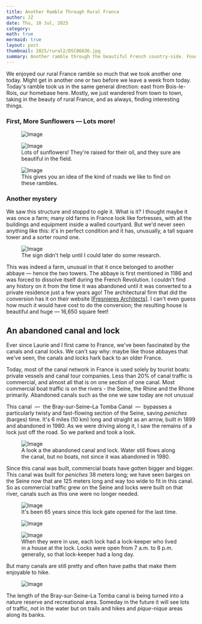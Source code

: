 ```yaml
---
title: Another Ramble Through Rural France
author: JZ
date: Thu, 10 Jul, 2025
category: 
math: true
mermaid: true
layout: post
thumbnail: 2025/rural2/DSC06836.jpg
summary: Another ramble through the beautiful French country-side. Found a few interesting sights, too.
---  
```

We enjoyed our rural France ramble so much that we took another one today. Might get in another one or two before we leave a week from today. Today's ramble took us in the same general direction: east from Bois-le-Rois, our homebase here. Mostly, we just wandered from town to town, taking in the beauty of rural France, and as always, finding interesting things.

<h3>First, More Sunflowers&nbsp;&mdash;&nbsp;Lots more!</h3>
<figure>
    <img class='landscape' src="{{ "2025/rural2/DSC06836.jpg" | prepend: site.imageurl | prepend: site.baseurl  }}" alt="Image" />
    <figcaption class='wide'></figcaption>
</figure>
<figure>
    <img class='landscape' src="{{ "2025/rural2/DSC06834.jpg" | prepend: site.imageurl | prepend: site.baseurl  }}" alt="Image" />
    <figcaption class='wide'>Lots of sunflowers! They're raised for their oil, and they sure are beautiful in the field.</figcaption>
</figure>
<figure>
    <img class='landscape' src="{{ "2025/rural2/DSC06839.jpg" | prepend: site.imageurl | prepend: site.baseurl  }}" alt="Image" />
    <figcaption class='wide'>This gives you an idea of the kind of roads we like to find on these rambles.</figcaption>
</figure>

<h3>Another mystery</h3>
We saw this structure and stoppd to ogle it. What is it? I thought maybe it was once a farm; many old farms in France look like fortresses, with all the buildings and equipment inside a walled courtyard. But we'd never seen anything like this: it's in perfect condition and it has, unusually, a tall square tower and a sorter round one.
<figure>
    <img class='landscape' src="{{ "2025/rural2/DSC06844.jpg" | prepend: site.imageurl | prepend: site.baseurl  }}" alt="Image" />
    <figcaption class='wide'>The sign didn't help until I could later do some research.</figcaption>
</figure>
This was indeed a farm, unusual in that it  once belonged to another abbaye&nbsp;&mdash;&nbsp;hence the two towers. The abbaye is first mentioned in 1186 and was forced to dissolve itself during the French Revolution. I couldn't find any history on it from the time it was abandoned until it was converted to a private residence just a few years ago! The architectural firm that did the conversion has it on their website [<a href="https://www.vidalenc.com/projets/ferme-de-fresnieres">Fresnieres Architects</a>]. I can't even guess how much it would have cost to do the conversion; the resulting house is beautiful and huge&nbsp;&mdash;&nbsp;16,650 square feet!

<h2>An abandoned canal and lock</h2>
Ever since Laurie and I first came to France, we've been fascinated by the canals and canal locks. We can't say why: maybe like those abbayes that we've seen, the canals and locks hark back to an older France. 

Today, most of the canal network in France is used solely by tourist boats: private vessels and canal tour companies. Less than 20% of canal traffic is commercial, and almost all that is on one section of one canal. Most commercial boat traffic is on the rivers - the Seine, the Rhine and the Rhone primarily. Abandoned canals such as the one we saw today are not unusual

This canal &nbsp;&mdash;&nbsp; the Bray-sur-Seine&ndash;La Tomba Canal &nbsp;&mdash;&nbsp; bypasses a particularly twisty and fast-flowing section of the Seine, saving <em>peniches</em> (barges) time. It's 6 miles (10 km) long and straight as an arrow, built in 1899 and abandoned in 1980. As we were driving along it, I saw the remains of a lock just off the road. So we parked and took a look.
<figure>
    <img class='landscape' src="{{ "2025/rural2/DSC06852.jpg" | prepend: site.imageurl | prepend: site.baseurl  }}" alt="Image" />
    <figcaption class='wide'>A look a the abandoned canal and lock. Water still flows along the canal, but no boats, not since it was abandoned in 1980.</figcaption>
</figure>

Since this canal was built, commercial boats have gotten bigger and bigger. This canal was built for <em>peniches</em> 38 meters long; we have seen barges on the Seine now that are 125 meters long and way too wide to fit in this canal. So as commercial traffic grew on the Seine and locks were built on that river, canals such as this one were no longer needed.

<figure>
    <img class='landscape' src="{{ "2025/rural2/DSC06853.jpg" | prepend: site.imageurl | prepend: site.baseurl  }}" alt="Image" />
    <figcaption class='wide'>It's been 65 years since this lock gate opened for the last time.</figcaption>
</figure>
<figure>
    <img class='landscape' src="{{ "2025/rural2/DSC06859.jpg" | prepend: site.imageurl | prepend: site.baseurl  }}" alt="Image" />
    <figcaption class='wide'></figcaption>
</figure>

<figure>
    <img class='landscape' src="{{ "2025/rural2/DSC06856.jpg" | prepend: site.imageurl | prepend: site.baseurl  }}" alt="Image" />
    <figcaption class='wide'>When they were in use, each lock had a lock-keeper who lived in a house at the lock. Locks were open from 7 a.m. to 8 p.m. generally, so that lock-keeper had a long day.</figcaption>
</figure>
But many canals are still pretty and often have paths that make them enjoyable to hike.

<figure>
    <img class='landscape' src="{{ "2025/rural2/DSC06857.jpg" | prepend: site.imageurl | prepend: site.baseurl  }}" alt="Image" />
    <figcaption class='wide'></figcaption>
</figure>

The length of the Bray-sur-Seine&ndash;La Tomba canal is being turned into a nature reserve and recreational area. Someday in the future it will see lots of traffic, not in the water but on trails and hikes and <em>pique-nique</em> areas along its banks.